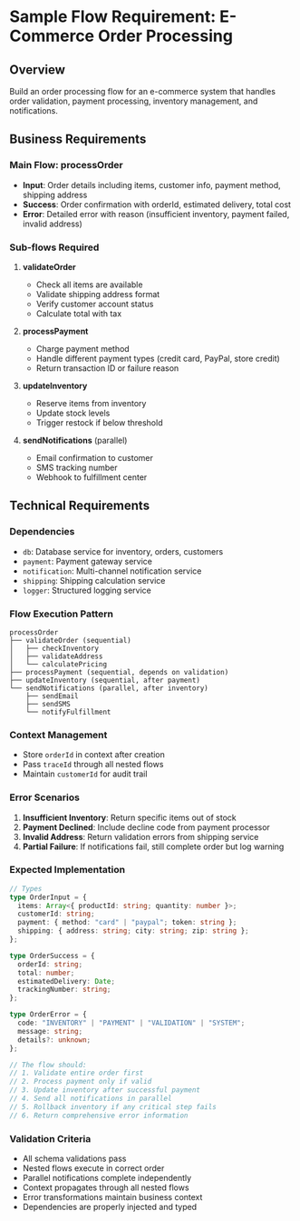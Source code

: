 # Sample Flow Requirement: E-Commerce Order Processing

## Overview
Build an order processing flow for an e-commerce system that handles order validation, payment processing, inventory management, and notifications.

## Business Requirements

### Main Flow: processOrder
- **Input**: Order details including items, customer info, payment method, shipping address
- **Success**: Order confirmation with orderId, estimated delivery, total cost
- **Error**: Detailed error with reason (insufficient inventory, payment failed, invalid address)

### Sub-flows Required

1. **validateOrder**
   - Check all items are available
   - Validate shipping address format
   - Verify customer account status
   - Calculate total with tax

2. **processPayment**
   - Charge payment method
   - Handle different payment types (credit card, PayPal, store credit)
   - Return transaction ID or failure reason

3. **updateInventory**
   - Reserve items from inventory
   - Update stock levels
   - Trigger restock if below threshold

4. **sendNotifications** (parallel)
   - Email confirmation to customer
   - SMS tracking number
   - Webhook to fulfillment center

## Technical Requirements

### Dependencies
- `db`: Database service for inventory, orders, customers
- `payment`: Payment gateway service
- `notification`: Multi-channel notification service
- `shipping`: Shipping calculation service
- `logger`: Structured logging service

### Flow Execution Pattern
```
processOrder
├── validateOrder (sequential)
│   ├── checkInventory
│   ├── validateAddress
│   └── calculatePricing
├── processPayment (sequential, depends on validation)
├── updateInventory (sequential, after payment)
└── sendNotifications (parallel, after inventory)
    ├── sendEmail
    ├── sendSMS
    └── notifyFulfillment
```

### Context Management
- Store `orderId` in context after creation
- Pass `traceId` through all nested flows
- Maintain `customerId` for audit trail

### Error Scenarios
1. **Insufficient Inventory**: Return specific items out of stock
2. **Payment Declined**: Include decline code from payment processor
3. **Invalid Address**: Return validation errors from shipping service
4. **Partial Failure**: If notifications fail, still complete order but log warning

### Expected Implementation

```typescript
// Types
type OrderInput = {
  items: Array<{ productId: string; quantity: number }>;
  customerId: string;
  payment: { method: "card" | "paypal"; token: string };
  shipping: { address: string; city: string; zip: string };
};

type OrderSuccess = {
  orderId: string;
  total: number;
  estimatedDelivery: Date;
  trackingNumber: string;
};

type OrderError = {
  code: "INVENTORY" | "PAYMENT" | "VALIDATION" | "SYSTEM";
  message: string;
  details?: unknown;
};

// The flow should:
// 1. Validate entire order first
// 2. Process payment only if valid
// 3. Update inventory after successful payment
// 4. Send all notifications in parallel
// 5. Rollback inventory if any critical step fails
// 6. Return comprehensive error information
```

### Validation Criteria
- All schema validations pass
- Nested flows execute in correct order
- Parallel notifications complete independently
- Context propagates through all nested flows
- Error transformations maintain business context
- Dependencies are properly injected and typed